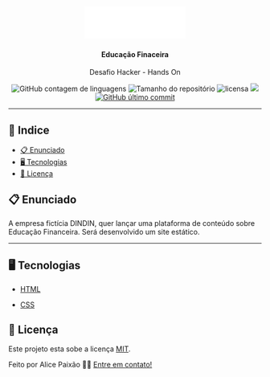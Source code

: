 <p align="center"><img alt="Dindin" height="64" src="public/img/logo-header.png"></p>

<h4 align="center">Educação Finaceira</h4>

  <p align="center">Desafio Hacker - Hands On  </p>

<p align="center">

  <img alt="GitHub contagem de linguagens" src="https://img.shields.io/github/languages/count/tarikraposo/ProfileComponent?color=%2304D361&style=plastic">

  <img alt="Tamanho do repositório" src="https://img.shields.io/github/languages/code-size/tarikraposo/ProfileComponent?style=plastic">

  <img alt="licensa" src="https://img.shields.io/github/license/tarikraposo/ProfileComponent?style=plastic">

  <img src="https://img.shields.io/github/forks/tarikraposo/ProfileComponent?style=plastic">

<a href="https://github.com/tarikraposo/FoodFy/tree/master/commits/master">
    <img alt="GitHub último commit" src="https://img.shields.io/github/last-commit/tarikraposo/ProfileComponent?style=plastic">
  </a>

<hr>

## 📕 Indice

- [📋 Enunciado](#📋-Sobre)
- [🖥 Tecnologias](#🖥-Tecnologias)
- [📝 Licença](#📝-Licença)

## 📋 Enunciado

<p align="left">   A empresa fictícia DINDIN, quer lançar uma plataforma de conteúdo sobre Educação Financeira.
Será desenvolvido um site estático. </p>

<hr>

## 🖥 Tecnologias

- <a href="https://www.w3schools.com/html/">HTML</a>

- <a href="https://www.w3schools.com/css/default.asp">CSS</a>

## 📝 Licença

Este projeto esta sobe a licença [MIT](./LICENSE).

Feito por Alice Paixão 👋🏻 [Entre em contato!](https://www.linkedin.com/in/alicepaixao/)
